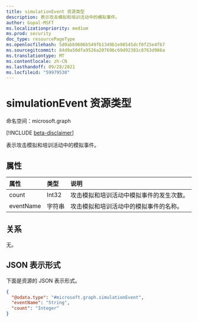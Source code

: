 ```yaml
---
title: simulationEvent 资源类型
description: 表示攻击模拟和培训活动中的模拟事件。
author: Gopal-MSFT
ms.localizationpriority: medium
ms.prod: security
doc_type: resourcePageType
ms.openlocfilehash: 5d0abb9606b549fb1349b1e98545dcf0f25e4fb7
ms.sourcegitcommit: 84d9a50dfa9526a207696c69d92381c8763d986a
ms.translationtype: MT
ms.contentlocale: zh-CN
ms.lasthandoff: 09/28/2021
ms.locfileid: "59979530"
---
```

# <a name="simulationevent-resource-type"></a>simulationEvent 资源类型

命名空间：microsoft.graph

[!INCLUDE [beta-disclaimer](../../includes/beta-disclaimer.md)]

表示攻击模拟和培训活动中的模拟事件。

## <a name="properties"></a>属性
|属性|类型|说明|
|:---|:---|:---|
|count|Int32|攻击模拟和培训活动中模拟事件的发生次数。|
|eventName|字符串|攻击模拟和培训活动中的模拟事件的名称。|

## <a name="relationships"></a>关系
无。

## <a name="json-representation"></a>JSON 表示形式
下面是资源的 JSON 表示形式。
<!-- {
  "blockType": "resource",
  "@odata.type": "microsoft.graph.simulationEvent"
}
-->
``` json
{
  "@odata.type": "#microsoft.graph.simulationEvent",
  "eventName": "String",
  "count": "Integer"
}
```

